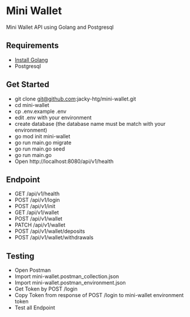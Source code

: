 # Mini Wallet

Mini Wallet API using Golang and Postgresql

## Requirements
- [Install Golang](https://golang.org/doc/install)
- Postgresql

## Get Started
- git clone git@github.com:jacky-htg/mini-wallet.git
- cd mini-wallet
- cp .env.example .env
- edit .env with your environment
- create database (the database name must be match with your environment)
- go mod init mini-wallet
- go run main.go migrate
- go run main.go seed
- go run main.go
- Open http://localhost:8080/api/v1/health

## Endpoint
- GET /api/v1/health
- POST /api/v1/login
- POST /api/v1/init
- GET /api/v1/wallet
- POST /api/v1/wallet
- PATCH /api/v1/wallet
- POST /api/v1/wallet/deposits
- POST /api/v1/wallet/withdrawals

## Testing
- Open Postman 
- Import mini-wallet.postman_collection.json 
- Import mini-wallet.postman_environment.json
- Get Token by POST /login
- Copy Token from response of POST /login to mini-wallet environment token
- Test all Endpoint 
